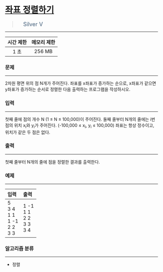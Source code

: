 # [좌표 정렬하기](https://www.acmicpc.net/problem/11650)

> <img src="https://d2gd6pc034wcta.cloudfront.net/tier/6.svg" width="16" heigth="21" style = "vertical-align: middle;"/>&nbsp;<span style="font-size: 18px; color: #435f7a;">Silver V</span>

***

<div align="center">

|시간 제한|메모리 제한|
|:---:|:---:|
|1 초 |256 MB|

</div>

### 문제

***

2차원 평면 위의 점 N개가 주어진다. 좌표를 x좌표가 증가하는 순으로, x좌표가 같으면 y좌표가 증가하는 순서로 정렬한 다음 출력하는 프로그램을 작성하시오.

### 입력

***

첫째 줄에 점의 개수 N (1 ≤ N ≤ 100,000)이 주어진다. 둘째 줄부터 N개의 줄에는 i번점의 위치 x<sub>i</sub>와 y<sub>i</sub>가 주어진다. (-100,000 ≤ x<sub>i</sub>, y<sub>i</sub> ≤ 100,000) 좌표는 항상 정수이고, 위치가 같은 두 점은 없다.

### 출력

***

첫째 줄부터 N개의 줄에 점을 정렬한 결과를 출력한다.

### 예제

***

|입력|출력|
|:---|:---|
|5<br/>3 4<br/>1 1<br/>1 -1<br/>2 2<br/>3 3|1 -1<br/>1 1<br/>2 2<br/>3 3<br/>3 4|

### 알고리즘 분류

***

* 정렬

